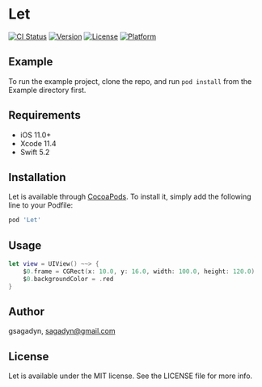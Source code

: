 # Let

[![CI Status](https://img.shields.io/travis/gsagadyn/Let.svg?style=flat)](https://travis-ci.org/gsagadyn/Let)
[![Version](https://img.shields.io/cocoapods/v/Let.svg?style=flat)](https://cocoapods.org/pods/Let)
[![License](https://img.shields.io/cocoapods/l/Let.svg?style=flat)](https://cocoapods.org/pods/Let)
[![Platform](https://img.shields.io/cocoapods/p/Let.svg?style=flat)](https://cocoapods.org/pods/Let)

## Example

To run the example project, clone the repo, and run `pod install` from the Example directory first.

## Requirements

- iOS 11.0+
- Xcode 11.4
- Swift 5.2

## Installation

Let is available through [CocoaPods](https://cocoapods.org). To install
it, simply add the following line to your Podfile:

```ruby
pod 'Let'
```

## Usage

```swift
let view = UIView() ~~> {
    $0.frame = CGRect(x: 10.0, y: 16.0, width: 100.0, height: 120.0)
    $0.backgroundColor = .red
}
```

## Author

gsagadyn, sagadyn@gmail.com

## License

Let is available under the MIT license. See the LICENSE file for more info.
